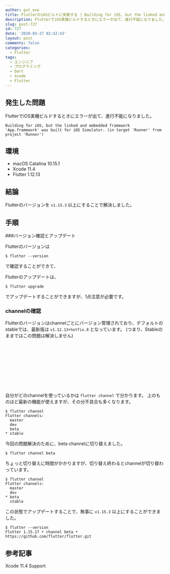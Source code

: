 ```yaml
---
author: qst_exe
title: FlutterのiOSビルドに失敗する | Building for iOS, but the linked and embedded framework 'App.framework' was built for iOS Simulator. (in target 'Runner' from project 'Runner')
description: FlutterでiOS実機ビルドするときにエラーが出て、進行不能になりました。 Building for iOS, but the linked and embedded framework 'App.framework' was built for iOS Simulator. (in target 'Runner' from project 'Runner')
slug: post-727
id: 727
date: '2020-03-27 02:42:43'
layout: post
comments: false
categories:
  - Flutter
tags:
  - エンジニア
  - プログラミング
  - Dart
  - Xcode
  - Flutter
---
```


## 発生した問題

FlutterでiOS実機ビルドするときにエラーが出て、進行不能になりました。

```
Building for iOS, but the linked and embedded framework 'App.framework' was built for iOS Simulator. (in target 'Runner' from project 'Runner')
```

## 環境

- macOS Catalina 10.15.1
- Xcode 11.4
- Flutter 1.12.13


## 結論

Flutterのバージョンを `v1.15.3` 以上にすることで解決しました。

## 手順

###バージョン確認とアップデート

Flutterのバージョンは

```
$ flutter --version
```

で確認することができて、

Flutterのアップデートは、

```
$ flutter upgrade
```

でアップデートすることができますが、1点注意が必要です。

### channelの確認

Flutterのバージョンはchannelごとにバージョン管理されており、デフォルトのstableでは、最新版は `v1.12.13+hotfix.8` となっています。
(つまり、Stableのままではこの問題は解決しません)

<div class="iframely-embed"><div class="iframely-responsive" style="height: 140px; padding-bottom: 0;"><a href="https://flutter.dev/docs/development/tools/sdk/releases" data-iframely-url="//cdn.iframe.ly/njNemvZ?card=small"></a></div></div><script async src="//cdn.iframe.ly/embed.js" charset="utf-8"></script>

自分がどのchannelを使っているかは `flutter channel` で分かります。
上のものほど最新の機能が使えますが、その分不具合も多くなります。

```
$ flutter channel
Flutter channels:
  master
  dev
  beta
* stable
```

今回の問題解決のために、beta channelに切り替えました。

```
$ flutter channel beta
```
ちょっと切り替えに時間がかかりますが、切り替え終わるとchannelが切り替わっています。

```
$ flutter channel
Flutter channels:
  master
  dev
* beta
  stable
```

この状態でアップデートすることで、無事に `v1.15.3` 以上にすることができました。

```
$ flutter --version
Flutter 1.15.17 • channel beta • https://github.com/flutter/flutter.git
```

## 参考記事

Xcode 11.4 Support

<div class="iframely-embed"><div class="iframely-responsive" style="height: 140px; padding-bottom: 0;"><a href="https://flutter.dev/docs/development/ios-project-migration" data-iframely-url="//cdn.iframe.ly/rUVWeW7?card=small"></a></div></div><script async src="//cdn.iframe.ly/embed.js" charset="utf-8"></script>


